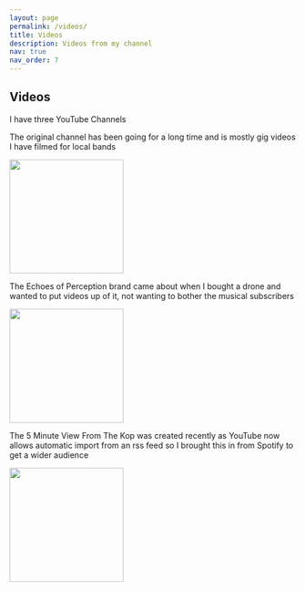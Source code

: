 ```yaml
---
layout: page
permalink: /videos/
title: Videos
description: Videos from my channel
nav: true
nav_order: 7
---
```


<h2>Videos</h2>
I have three YouTube Channels
<p>The original channel has been going for a long time and is mostly gig videos I have filmed for local bands</p>
<a href="https://www.youtube.com/@sagoth66"><img src="https://yt3.ggpht.com/ytc/AIdro_mG3Hi6nS3iFX-8hFeh7CE0rCIb29s_vmN_f8eACcwK0Aw=s600-c-k-c0x00ffffff-no-rj-rp-mo" height=200></a>
<p>The Echoes of Perception brand came about when I bought a drone and wanted to put videos up of it, not wanting to bother the musical subscribers</p>
<a href="https://www.youtube.com/channel/UCgR7VDoJ12cH20DskSd9CLA"><img src="https://yt3.ggpht.com/iyDOCnTEg-9vWW0h8wCInxS46DDn08pKW2QYcpACzZmCi0l-vMYjPcy3x1HbnpHQQikGgtFD=s600-c-k-c0x00ffffff-no-rj-rp-mo" height=200></a>
<p>The 5 Minute View From The Kop was created recently as YouTube now allows automatic import from an rss feed so I brought this in from Spotify to get a wider audience</p>
<a href="https://www.youtube.com/@FiveMinuteViewFromTheKop"><img src="https://yt3.ggpht.com/gniUfcIhxwLoufIvv11AQG_4hFKzeYUVRnLbGvPBCe2Msl4BZTWZU7_EJjQJDyvkrwoyol1OQw=s600-c-k-c0x00ffffff-no-rj-rp-mo" height=200></a>